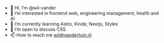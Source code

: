 - 👋 Hi, I’m @wil-vander
- 👀 I’m interested in frontend web, engineering management, health and AI
- 🌱 I’m currently learning Astro, Kinde, Nextjs, Stylex
- 💞️ I’m open to discuss CSS
- 📫 How to reach me wil@vandertuin.nl

<!---
wil-vander/wil-vander is a ✨ special ✨ repository because its `README.md` (this file) appears on your GitHub profile.
You can click the Preview link to take a look at your changes.
--->

